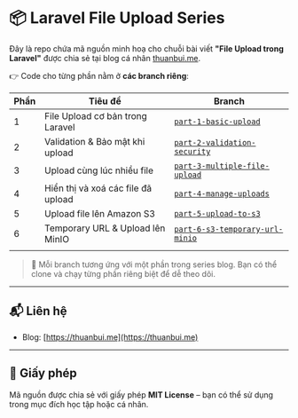 # 📦 Laravel File Upload Series

Đây là repo chứa mã nguồn minh hoạ cho chuỗi bài viết **"File Upload trong Laravel"** được chia sẻ tại blog cá nhân [thuanbui.me](https://thuanbui.me).

👉 Code cho từng phần nằm ở **các branch riêng**:

| Phần | Tiêu đề                            | Branch                                                                                                                    |
| ---- | ---------------------------------- | ------------------------------------------------------------------------------------------------------------------------- |
| 1    | File Upload cơ bản trong Laravel   | [`part-1-basic-upload`](https://github.com/10h30/laravel-file-upload-series/tree/part-1-basic-upload)                     |
| 2    | Validation & Bảo mật khi upload    | [`part-2-validation-security`](https://github.com/10h30/laravel-file-upload-series/tree/part-2-validation-security)       |
| 3    | Upload cùng lúc nhiều file         | [`part-3-multiple-file-upload`](https://github.com/10h30/laravel-file-upload-series/tree/part-3-multiple-file-upload)     |
| 4    | Hiển thị và xoá các file đã upload | [`part-4-manage-uploads`](https://github.com/10h30/laravel-file-upload-series/tree/part-4-manage-uploads)                 |
| 5    | Upload file lên Amazon S3          | [`part-5-upload-to-s3`](https://github.com/10h30/laravel-file-upload-series/tree/part-5-upload-to-s3)                     |
| 6    | Temporary URL & Upload lên MinIO   | [`part-6-s3-temporary-url-minio`](https://github.com/10h30/laravel-file-upload-series/tree/part-6-s3-temporary-url-minio) |
|      |

> 📖 Mỗi branch tương ứng với một phần trong series blog. Bạn có thể clone và chạy từng phần riêng biệt để dễ theo dõi.

---

## 📬 Liên hệ

- Blog: [https://thuanbui.me](https://thuanbui.me)
---

## 🪪 Giấy phép

Mã nguồn được chia sẻ với giấy phép **MIT License** – bạn có thể sử dụng trong mục đích học tập hoặc cá nhân.
